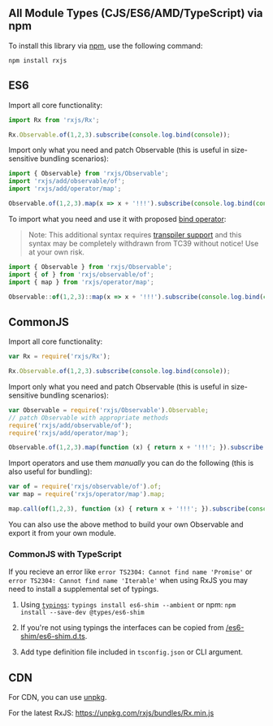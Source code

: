 ## All Module Types (CJS/ES6/AMD/TypeScript) via npm

To install this library via [npm](https://www.npmjs.org), use the following command:

```none
npm install rxjs
```

## ES6

Import all core functionality:

```js
import Rx from 'rxjs/Rx';

Rx.Observable.of(1,2,3).subscribe(console.log.bind(console));
```

Import only what you need and patch Observable (this is useful in size-sensitive bundling scenarios):

```js
import { Observable} from 'rxjs/Observable';
import 'rxjs/add/observable/of';
import 'rxjs/add/operator/map';

Observable.of(1,2,3).map(x => x + '!!!').subscribe(console.log.bind(console));
```

To import what you need and use it with proposed [bind operator](https://github.com/tc39/proposal-bind-operator):

> Note: This additional syntax requires [transpiler support](http://babeljs.io/docs/plugins/transform-function-bind/) and this syntax may be completely withdrawn from TC39 without notice! Use at your own risk.

```js
import { Observable } from 'rxjs/Observable';
import { of } from 'rxjs/observable/of';
import { map } from 'rxjs/operator/map';

Observable::of(1,2,3)::map(x => x + '!!!').subscribe(console.log.bind(console));
```

## CommonJS

Import all core functionality:

```js
var Rx = require('rxjs/Rx');

Rx.Observable.of(1,2,3).subscribe(console.log.bind(console));
```

Import only what you need and patch Observable (this is useful in size-sensitive bundling scenarios):

```js
var Observable = require('rxjs/Observable').Observable;
// patch Observable with appropriate methods
require('rxjs/add/observable/of');
require('rxjs/add/operator/map');

Observable.of(1,2,3).map(function (x) { return x + '!!!'; }).subscribe(console.log.bind(console));
```

Import operators and use them _manually_ you can do the following (this is also useful for bundling):

```js
var of = require('rxjs/observable/of').of;
var map = require('rxjs/operator/map').map;

map.call(of(1,2,3), function (x) { return x + '!!!'; }).subscribe(console.log.bind(console));
```

You can also use the above method to build your own Observable and export it from your own module.

### CommonJS with TypeScript
If you recieve an error like `error TS2304: Cannot find name 'Promise'` or `error TS2304: Cannot find name 'Iterable'` when using RxJS you may need to install a supplemental set of typings.

1. Using [`typings`](https://github.com/typings/typings): `typings install es6-shim --ambient`
   or npm: `npm install --save-dev @types/es6-shim`

2. If you're not using typings the interfaces can be copied from [/es6-shim/es6-shim.d.ts](https://github.com/DefinitelyTyped/DefinitelyTyped/blob/master/es6-shim/es6-shim.d.ts).

3. Add type definition file included in `tsconfig.json` or CLI argument.

## CDN

For CDN, you can use [unpkg](https://unpkg.com).

For the latest RxJS:
https://unpkg.com/rxjs/bundles/Rx.min.js
